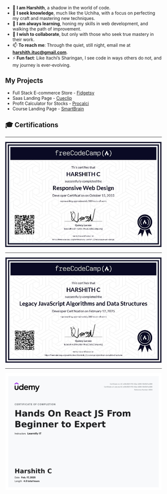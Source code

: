 - 👋 **I am Harshith**, a shadow in the world of code.  
- 👀 **I seek knowledge**, much like the Uchiha, with a focus on perfecting my craft and mastering new techniques.  
- 🌱 **I am always learning**, honing my skills in web development, and walking the path of improvement.  
- 🤝 **I wish to collaborate**, but only with those who seek true mastery in their work.  
- 📫 **To reach me**: Through the quiet, still night, email me at **harshith.ituc@gmail.com**.    
- ⚡ **Fun fact**: Like Itachi’s Sharingan, I see code in ways others do not, and my journey is ever-evolving.

## My Projects

- Full Stack E-commerce Store - [Fidgetsy](https://fidgetsy.shop)
- Saas Landing Page - [Cueclip](https://cueclip.netlify.app)
- Profit Calculator for Stocks - [Procalci](https://procalci.netlify.app)
- Course Landing Page - [SmartBrain](https://landingpage-smartbrain.netlify.app/)

## 🎓 **Certifications**

<hr>

[![Responsive Web Design](https://github.com/ItachiPrime/ItachiPrime/blob/b12dd3afc723b61848dee8b182162d6b051aaef6/WebDesign.JPG?raw=true)](https://www.freecodecamp.org/certification/Harshith_C/responsive-web-design) 

<hr>

[![JavaScript Algorithms & Data Structures](https://github.com/ItachiPrime/ItachiPrime/blob/bf354b8eee2fe69835001b6bc6405990506d53b8/DSA.JPG?raw=true)](https://www.freecodecamp.org/certification/Harshith_C/javascript-algorithms-and-data-structures)

<hr> 

[![React JS](https://github.com/ItachiPrime/ItachiPrime/blob/87853eddf0846cfa9c59343fc358a2597ba2544a/Udemy.jpg?raw=true)](https://www.udemy.com/certificate/UC-e08c5521-f110-43ac-b596-10bf3b7ec886/)

